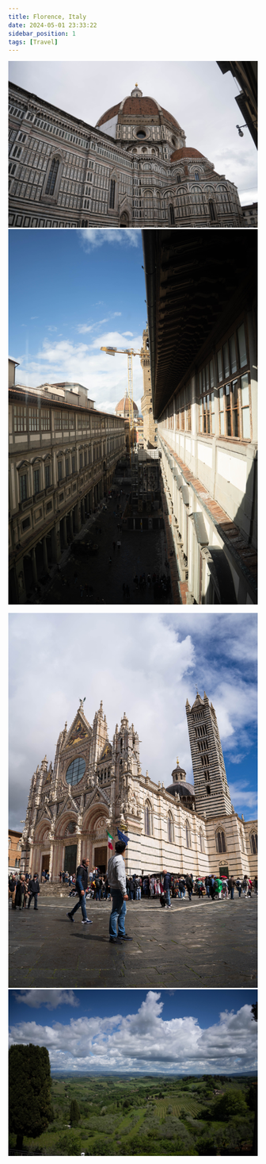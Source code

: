 ```yaml
---
title: Florence, Italy
date: 2024-05-01 23:33:22
sidebar_position: 1
tags: [Travel]
---
```


![](1.jpg)
![](2.jpg)

![](3.jpg)
![](4.jpg)